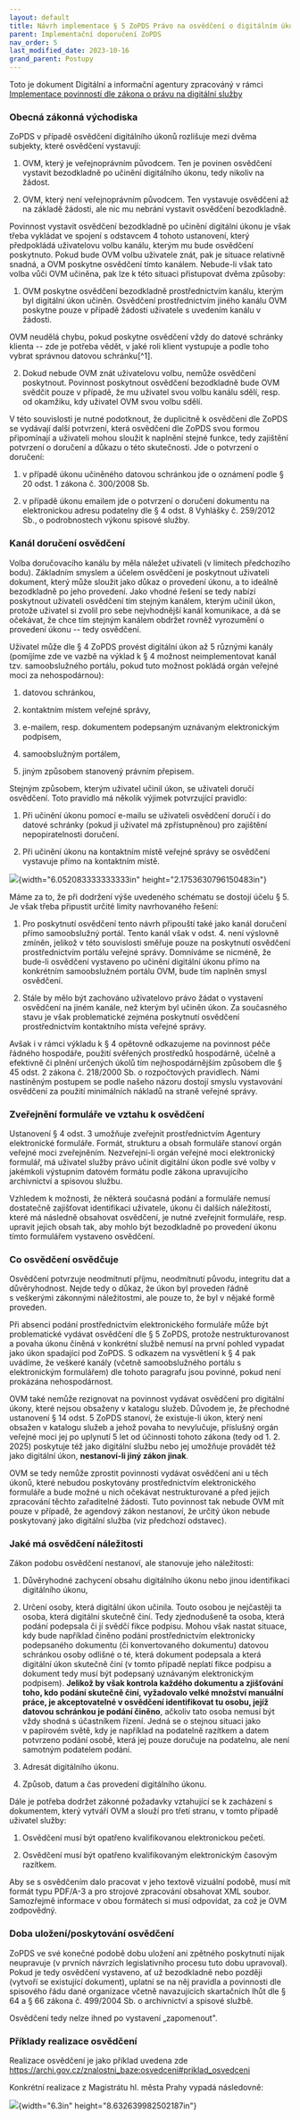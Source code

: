 ```yaml
---
layout: default
title: Návrh implementace § 5 ZoPDS Právo na osvědčení o digitálním úkonu a souvisejících povinností
parent: Implementační doporučení ZoPDS
nav_order: 5
last_modified_date: 2023-10-16
grand_parent: Postupy
---
```

Toto je dokument Digitální a informační agentury zpracováný v rámci [Implementace povinností dle zákona o právu na digitální služby](https://archi.gov.cz/znalostni_baze:implementace_zopds?s[]=implementace%2A&s[]=z%C3%A1kona%2A&s[]=o%2A&s[]=pr%C3%A1vu%2A&s[]=na%2A&s[]=digit%C3%A1ln%C3%AD%2A)



### Obecná zákonná východiska

ZoPDS v případě osvědčení digitálního úkonů rozlišuje mezi dvěma
subjekty, které osvědčení vystavují:

1.  OVM, který je veřejnoprávním původcem. Ten je povinen osvědčení
    vystavit bezodkladně po učinění digitálního úkonu, tedy nikoliv na
    žádost.

2.  OVM, který není veřejnoprávním původcem. Ten vystavuje osvědčení až
    na základě žádosti, ale nic mu nebrání vystavit osvědčení
    bezodkladně.

Povinnost vystavit osvědčení bezodkladně po učinění digitální úkonu je
však třeba vykládat ve spojení s odstavcem 4 tohoto ustanovení, který
předpokládá uživatelovu volbu kanálu, kterým mu bude osvědčení
poskytnuto. Pokud bude OVM volbu uživatele znát, pak je situace
relativně snadná, a OVM poskytne osvědčení tímto kanálem. Nebude-li však
tato volba vůči OVM učiněna, pak lze k této situaci přistupovat dvěma
způsoby:

1.  OVM poskytne osvědčení bezodkladně prostřednictvím kanálu, kterým
    byl digitální úkon učiněn. Osvědčení prostřednictvím jiného kanálu
    OVM poskytne pouze v případě žádosti uživatele s uvedením kanálu v
    žádosti.

OVM neudělá chybu, pokud poskytne osvědčení vždy do datové schránky
klienta -- zde je potřeba vědět, v jaké roli klient vystupuje a podle
toho vybrat správnou datovou schránku[^1].

2.  Dokud nebude OVM znát uživatelovu volbu, nemůže osvědčení
    poskytnout. Povinnost poskytnout osvědčení bezodkladně bude OVM
    svědčit pouze v případě, že mu uživatel svou volbu kanálu sdělí,
    resp. od okamžiku, kdy uživatel OVM svou volbu sdělí.

V této souvislosti je nutné podotknout, že duplicitně k osvědčení dle
ZoPDS se vydávají další potvrzení, která osvědčení dle ZoPDS svou formou
připomínají a uživateli mohou sloužit k naplnění stejné funkce, tedy
zajištění potvrzení o doručení a důkazu o této skutečnosti. Jde o
potvrzení o doručení:

1)  v případě úkonu učiněného datovou schránkou jde o oznámení podle §
    20 odst. 1 zákona č. 300/2008 Sb.

2)  v případě úkonu emailem jde o potvrzení o doručení dokumentu na
    elektronickou adresu podatelny dle § 4 odst. 8 Vyhlášky č. 259/2012
    Sb., o podrobnostech výkonu spisové služby.

### Kanál doručení osvědčení

Volba doručovacího kanálu by měla náležet uživateli (v limitech
předchozího bodu). Základním smyslem a účelem osvědčení je poskytnout
uživateli dokument, který může sloužit jako důkaz o provedení úkonu, a
to ideálně bezodkladně po jeho provedení. Jako vhodné řešení se tedy
nabízí poskytnout uživateli osvědčení tím stejným kanálem, kterým učinil
úkon, protože uživatel si zvolil pro sebe nejvhodnější kanál komunikace,
a dá se očekávat, že chce tím stejným kanálem obdržet rovněž vyrozumění
o provedení úkonu -- tedy osvědčení.

Uživatel může dle § 4 ZoPDS provést digitální úkon až 5 různými kanály
(pomíjíme zde ve vazbě na výklad k § 4 možnost neimplementovat kanál
tzv. samoobslužného portálu, pokud tuto možnost pokládá orgán veřejné
moci za nehospodárnou):

1.  datovou schránkou,

2.  kontaktním místem veřejné správy,

3.  e-mailem, resp. dokumentem podepsaným uznávaným elektronickým
    podpisem,

4.  samoobslužným portálem,

5.  jiným způsobem stanovený právním přepisem.

Stejným způsobem, kterým uživatel učinil úkon, se uživateli doručí
osvědčení. Toto pravidlo má několik výjimek potvrzující pravidlo:

1.  Při učinění úkonu pomocí e-mailu se uživateli osvědčení doručí i do
    datové schránky (pokud ji uživatel má zpřístupněnou) pro zajištění
    nepopiratelnosti doručení.

2.  Při učinění úkonu na kontaktním místě veřejné správy se osvědčení
    vystavuje přímo na kontaktním místě.

![](media/image1.png){width="6.052083333333333in"
height="2.1753630796150483in"}

Máme za to, že při dodržení výše uvedeného schématu se dostojí účelu §
5. Je však třeba připustit určité limity navrhovaného řešení:

1.  Pro poskytnutí osvědčení tento návrh připouští také jako kanál
    doručení přímo samoobslužný portál. Tento kanál však v odst. 4. není
    výslovně zmíněn, jelikož v této souvislosti směřuje pouze na
    poskytnutí osvědčení prostřednictvím portálu veřejné správy.
    Domníváme se nicméně, že bude-li osvědčení vystaveno po učinění
    digitální úkonu přímo na konkrétním samoobslužném portálu OVM, bude
    tím naplněn smysl osvědčení.

2.  Stále by mělo být zachováno uživatelovo právo žádat o vystavení
    osvědčení na jiném kanále, než kterým byl učiněn úkon. Za současného
    stavu je však problematické zejména poskytnutí osvědčení
    prostřednictvím kontaktního místa veřejné správy.

Avšak i v rámci výkladu k § 4 opětovně odkazujeme na povinnost péče
řádného hospodáře, použití svěřených prostředků hospodárně, účelně a
efektivně či plnění určených úkolů tím nejhospodárnějším způsobem dle §
45 odst. 2 zákona č. 218/2000 Sb. o rozpočtových pravidlech. Námi
nastíněným postupem se podle našeho názoru dostojí smyslu vystavování
osvědčení za použití minimálních nákladů na straně veřejné správy.

### Zveřejnění formuláře ve vztahu k osvědčení

Ustanovení § 4 odst. 3 umožňuje zveřejnit prostřednictvím Agentury
elektronické formuláře. Formát, strukturu a obsah formuláře stanoví
orgán veřejné moci zveřejněním. Nezveřejní-li orgán veřejné moci
elektronický formulář, má uživatel služby právo učinit digitální úkon
podle své volby v jakémkoli výstupním datovém formátu podle zákona
upravujícího archivnictví a spisovou službu.

Vzhledem k možnosti, že některá současná podání a formuláře nemusí
dostatečně zajišťovat identifikaci uživatele, úkonu či dalších
náležitostí, které má následně obsahovat osvědčení, je nutné zveřejnit
formuláře, resp. upravit jejich obsah tak, aby mohlo být bezodkladně po
provedení úkonu tímto formulářem vystaveno osvědčení.

### Co osvědčení osvědčuje

Osvědčení potvrzuje neodmítnutí příjmu, neodmítnutí původu, integritu
dat a důvěryhodnost. Nejde tedy o důkaz, že úkon byl proveden řádně
s veškerými zákonnými náležitostmi, ale pouze to, že byl v nějaké formě
proveden.

Při absenci podání prostřednictvím elektronického formuláře může být
problematické vydávat osvědčení dle § 5 ZoPDS, protože nestrukturovanost
a povaha úkonu činěná v konkrétní službě nemusí na první pohled vypadat
jako úkon spadající pod ZoPDS. S odkazem na vysvětlení k § 4 pak
uvádíme, že veškeré kanály (včetně samoobslužného portálu s
elektronickým formulářem) dle tohoto paragrafu jsou povinné, pokud není
prokázána nehospodárnost.

OVM také nemůže rezignovat na povinnost vydávat osvědčení pro digitální
úkony, které nejsou obsaženy v katalogu služeb. Důvodem je, že přechodné
ustanovení § 14 odst. 5 ZoPDS stanoví, že existuje-li úkon, který není
obsažen v katalogu služeb a jehož povaha to nevylučuje, příslušný orgán
veřejné moci jej po uplynutí 5 let od účinnosti tohoto zákona (tedy
od 1. 2. 2025) poskytuje též jako digitální službu nebo jej umožňuje
provádět též jako digitální úkon, **nestanoví-li jiný zákon jinak**.

OVM se tedy nemůže zprostit povinnosti vydávat osvědčení ani u těch
úkonů, které nebudou poskytovány prostřednictvím elektronického
formuláře a bude možné u nich očekávat nestrukturované a před jejich
zpracování těchto zařaditelné žádosti. Tuto povinnost tak nebude OVM mít
pouze v případě, že agendový zákon nestanoví, že určitý úkon nebude
poskytovaný jako digitální služba (viz předchozí odstavec).

### Jaké má osvědčení náležitosti

Zákon podobu osvědčení nestanoví, ale stanovuje jeho náležitosti:

1.  Důvěryhodné zachycení obsahu digitálního úkonu nebo jinou
    identifikaci digitálního úkonu,

2.  Určení osoby, která digitální úkon učinila. Touto osobou je
    nejčastěji ta osoba, která digitální skutečně činí. Tedy
    zjednodušeně ta osoba, která podání podepsala či jí svědčí fikce
    podpisu. Mohou však nastat situace, kdy bude například činěno podání
    prostřednictvím elektronicky podepsaného dokumentu (či
    konvertovaného dokumentu) datovou schránkou osoby odlišné o té,
    která dokument podepsala a která digitální úkon skutečně činí (v
    tomto případě neplatí fikce podpisu a dokument tedy musí být
    podepsaný uznávaným elektronickým podpisem). **Jelikož by však
    kontrola každého dokumentu a zjišťování toho, kdo podání skutečně
    činí, vyžadovalo velké množství manuální práce, je akceptovatelné v
    osvědčení identifikovat tu osobu, jejíž datovou schránkou je podání
    činěno**, ačkoliv tato osoba nemusí být vždy shodná s účastníkem
    řízení. Jedná se o stejnou situaci jako v papírovém světě, kdy je
    například na podatelně razítkem a datem potvrzeno podání osobě,
    která jej pouze doručuje na podatelnu, ale není samotným podatelem
    podání.

3.  Adresát digitálního úkonu.

4.  Způsob, datum a čas provedení digitálního úkonu.

Dále je potřeba dodržet zákonné požadavky vztahující se k zacházení s
dokumentem, který vytváří OVM a slouží pro třetí stranu, v tomto případě
uživatel služby:

1.  Osvědčení musí být opatřeno kvalifikovanou elektronickou pečetí.

2.  Osvědčení musí být opatřeno kvalifikovaným elektronickým časovým
    razítkem.

Aby se s osvědčením dalo pracovat v jeho textově vizuální podobě, musí
mít formát typu PDF/A-3 a pro strojové zpracování obsahovat XML soubor.
Samozřejmě informace v obou formátech si musí odpovídat, za což je OVM
zodpovědný.

### Doba uložení/poskytování osvědčení

ZoPDS ve své konečné podobě dobu uložení ani zpětného poskytnutí nijak
neupravuje (v prvních návrzích legislativního procesu tuto dobu
upravoval). Pokud je tedy osvědčení vystaveno, ať už bezodkladně nebo
později (vytvoří se existující dokument), uplatní se na něj pravidla a
povinnosti dle spisového řádu dané organizace včetně navazujících
skartačních lhůt dle § 64 a § 66 zákona č. 499/2004 Sb. o archivnictví a
spisové službě.

Osvědčení tedy nelze ihned po vystavení „zapomenout".

### Příklady realizace osvědčení

Realizace osvědčení je jako příklad uvedena zde
<https://archi.gov.cz/znalostni_baze:osvedceni#priklad_osvedceni>

Konkrétní realizace z Magistrátu hl. města Prahy vypadá následovně:

![](media/image2.emf){width="6.3in" height="8.632639982502187in"}

